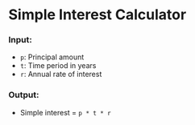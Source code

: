 # Simple Interest Calculator

### Input:
- `p`: Principal amount
- `t`: Time period in years
- `r`: Annual rate of interest

### Output:
- Simple interest = `p * t * r`

